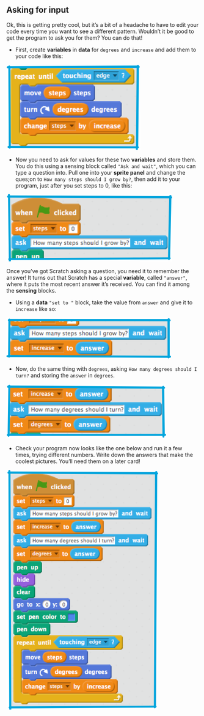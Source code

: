 ## Asking for input

Ok, this is getting pretty cool, but it’s a bit of a headache to have to edit your code every time you want to see a different pattern. Wouldn’t it be good to get the program to ask you for them? You can do that!

+ First, create **variables** in **data** for `degrees` and `increase` and add them to your code like this: 

![](images/ask1.png)

+ Now you need to ask for values for these two **variables** and store them. You do this using a sensing block called `"Ask and wait"`, which you can type a question into. Pull one into your **sprite panel** and change the ques;on to `How many steps should I grow by?`, then add it to your program, just after you set steps to 0, like this: 

![](images/ask2.png)

Once you’ve got Scratch asking a question, you need it to remember the answer! It turns out that Scratch has a special **variable**, called `"answer"`, where it puts the most recent answer it’s received. You can find it among the **sensing** blocks. 

+ Using a **data** `"set to "` block, take the value from `answer` and give it to `increase` like so: 

![](images/ask3.png)

+ Now, do the same thing with `degrees`, asking `How many degrees should I turn?` and storing the `answer` in `degrees`. 

![](images/ask4.png)


+ Check your program now looks like the one below and run it a few times, trying different numbers. Write down the answers that make the coolest pictures. You’ll need them on a later card! 

![](images/ask5.png)

